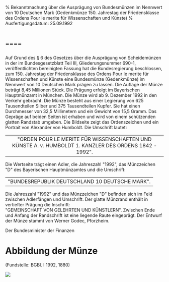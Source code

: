 % Bekanntmachung über die Ausprägung von Bundesmünzen im Nennwert von 10 Deutschen Mark (Gedenkmünze 150. Jahrestag der Friedensklasse des Ordens Pour le merite für Wissenschaften und Künste)
% Ausfertigungsdatum: 25.09.1992
 
# ----

Auf Grund des § 6 des Gesetzes über die Ausprägung von Scheidemünzen in der im Bundesgesetzblatt Teil III, Gliederungsnummer 690-1, veröffentlichten bereinigten Fassung hat die Bundesregierung beschlossen, zum 150. Jahrestag der Friedensklasse des Ordens Pour le merite für Wissenschaften und Künste eine Bundesmünze (Gedenkmünze) im Nennwert von 10 Deutschen Mark prägen zu lassen. Die Auflage der Münze beträgt 8,45 Millionen Stück. Die Prägung erfolgt im Bayerischen Hauptmünzamt in München. Die Münze wird ab 9. Dezember 1992 in den Verkehr gebracht. Die Münze besteht aus einer Legierung von 625 Tausendteilen Silber und 375 Tausendteilen Kupfer. Sie hat einen Durchmesser von 32,5 Millimetern und ein Gewicht von 15,5 Gramm. Das Gepräge auf beiden Seiten ist erhaben und wird von einem schützenden glatten Randstab umgeben. Die Bildseite zeigt das Ordenszeichen und ein Portrait von Alexander von Humboldt. Die Umschrift lautet:  

|                                                                                                        |
|:----------------------------------------------------------------------:|
| "ORDEN POUR LE MERITE FÜR WISSENSCHAFTEN UND KÜNSTE A. v. HUMBOLDT 1. KANZLER DES ORDENS 1842 - 1992". |

  
Die Wertseite trägt einen Adler, die Jahreszahl "1992", das Münzzeichen "D" des Bayerischen Hauptmünzamtes und die Umschrift:  

|                                                |
|:----------------------------------------------:|
| "BUNDESREPUBLIK DEUTSCHLAND 10 DEUTSCHE MARK". |

  
Die Jahreszahl "1992" und das Münzzeichen "D" befinden sich im Feld zwischen Adlerfängen und Umschrift. Der glatte Münzrand enthält in vertiefter Prägung die Inschrift:  
"GEMEINSCHAFT VON GELEHRTEN UND KÜNSTLERN". Zwischen Ende und Anfang der Randschrift ist eine liegende Raute eingeprägt. Der Entwurf der Münze stammt von Werner Godec, Pforzheim.   

Der Bundesminister der Finanzen

# Abbildung der Münze

  
(Fundstelle: BGBl. I 1992, 1880)

  
  
![](https://www.gesetze-im-internet.de/normengrafiken/bgbl1_1992/j1880_0010.jpg)  
  
